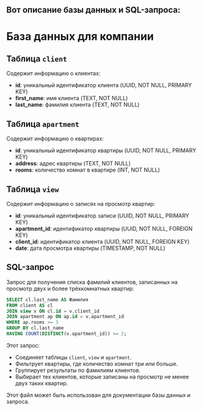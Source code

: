 ## Вот описание базы данных и SQL-запроса:

# База данных для компании

## Таблица `client`
Содержит информацию о клиентах:
- **id**: уникальный идентификатор клиента (UUID, NOT NULL, PRIMARY KEY)
- **first_name**: имя клиента (TEXT, NOT NULL)
- **last_name**: фамилия клиента (TEXT, NOT NULL)

## Таблица `apartment`
Содержит информацию о квартирах:
- **id**: уникальный идентификатор квартиры (UUID, NOT NULL, PRIMARY KEY)
- **address**: адрес квартиры (TEXT, NOT NULL)
- **rooms**: количество комнат в квартире (INT, NOT NULL)

## Таблица `view`
Содержит информацию о записях на просмотр квартир:
- **id**: уникальный идентификатор записи (UUID, NOT NULL, PRIMARY KEY)
- **apartment_id**: идентификатор квартиры (UUID, NOT NULL, FOREIGN KEY)
- **client_id**: идентификатор клиента (UUID, NOT NULL, FOREIGN KEY)
- **date**: дата просмотра квартиры (TIMESTAMP, NOT NULL)

## SQL-запрос
Запрос для получения списка фамилий клиентов, записанных на просмотр двух и более трёхкомнатных квартир:

```sql
SELECT cl.last_name AS Фамилия
FROM client AS cl
JOIN view v ON cl.id = v.client_id
JOIN apartment ap ON ap.id = v.apartment_id
WHERE ap.rooms >= 3
GROUP BY cl.last_name
HAVING COUNT(DISTINCT(v.apartment_id)) >= 2;
```

Этот запрос:
- Соединяет таблицы `client`, `view` и `apartment`.
- Фильтрует квартиры, где количество комнат три или больше.
- Группирует результаты по фамилиям клиентов.
- Выбирает тех клиентов, которые записаны на просмотр не менее двух таких квартир.


Этот файл может быть использован для документации базы данных и запроса.
